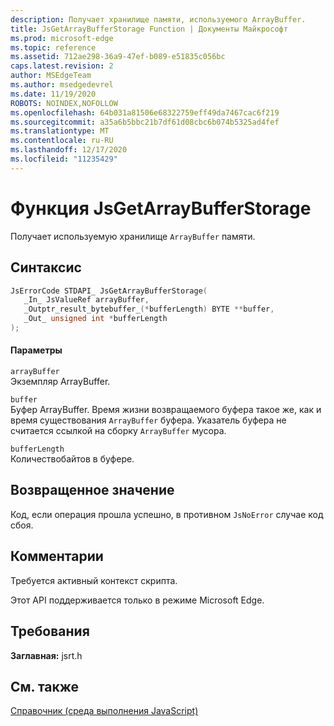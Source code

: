 ```yaml
---
description: Получает хранилище памяти, используемого ArrayBuffer.
title: JsGetArrayBufferStorage Function | Документы Майкрософт
ms.prod: microsoft-edge
ms.topic: reference
ms.assetid: 712ae298-36a9-47ef-b089-e51835c056bc
caps.latest.revision: 2
author: MSEdgeTeam
ms.author: msedgedevrel
ms.date: 11/19/2020
ROBOTS: NOINDEX,NOFOLLOW
ms.openlocfilehash: 64b031a81506e68322759eff49da7467cac6f219
ms.sourcegitcommit: a35a6b5bbc21b7df61d08cbc6b074b5325ad4fef
ms.translationtype: MT
ms.contentlocale: ru-RU
ms.lasthandoff: 12/17/2020
ms.locfileid: "11235429"
---
```

# Функция JsGetArrayBufferStorage

Получает используемую хранилище `ArrayBuffer` памяти.  
  
## Синтаксис  
  
```cpp  
JsErrorCode STDAPI_ JsGetArrayBufferStorage(  
   _In_ JsValueRef arrayBuffer,  
   _Outptr_result_bytebuffer_(*bufferLength) BYTE **buffer,  
   _Out_ unsigned int *bufferLength  
);  
```  
  
#### Параметры  
 `arrayBuffer`  
 Экземпляр ArrayBuffer.  
  
 `buffer`  
 Буфер ArrayBuffer. Время жизни возвращаемого буфера такое же, как и время существования `ArrayBuffer` буфера. Указатель буфера не считается ссылкой на сборку `ArrayBuffer` мусора.  
  
 `bufferLength`  
 Количествобайтов в буфере.  
  
## Возвращенное значение  
 Код, если операция прошла успешно, в противном `JsNoError` случае код сбоя.  
  
## Комментарии  
 Требуется активный контекст скрипта.  
  
 Этот API поддерживается только в режиме Microsoft Edge.  
  
## Требования  
 **Заглавная:** jsrt.h  
  
## См. также  
 [Справочник (среда выполнения JavaScript)](../chakra-hosting/reference-javascript-runtime.md)

